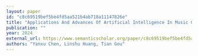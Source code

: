 ```yaml
---
layout: paper
id: "c8c69519bef5be4fd5aa521b4ab718a11147826e"
title: "Applications And Advances Of Artificial Intelligence In Music Generation:A Review"
publication: ""
year: 2024
external_url: https://www.semanticscholar.org/paper/c8c69519bef5be4fd5aa521b4ab718a11147826e
authors: "Yanxu Chen, Linshu Huang, Tian Gou"
---
```

